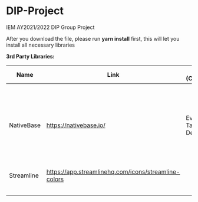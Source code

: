 # DIP-Project
IEM AY2021/2022 DIP Group Project

After you download the file, please run **yarn install** first, this will let you install all necessary libraries






**3rd Party Libraries:**

| Name | Link | Used in (Components/Pages/...) | Installation |
| ---- | ---- | ---- | ---- |
| NativeBase | https://nativebase.io/ | EventCard.js, TaskCard.js, DeadlineCard.js | yarn add native-base<br>expo install react-native-svg<br>expo install react-native-safe-area-context|
| Streamline | https://app.streamlinehq.com/icons/streamline-colors |  |
|  |  |  |
|  |  |  |
|  |  |  |
|  |  |  |
|  |  |  |
